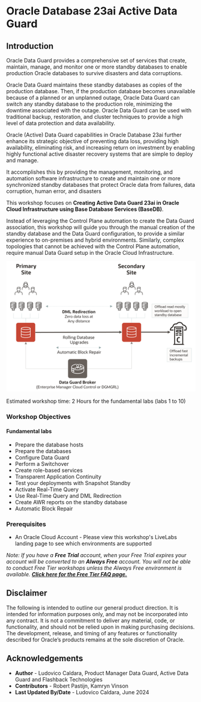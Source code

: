 # Oracle Database 23ai Active Data Guard

## Introduction

Oracle Data Guard provides a comprehensive set of services that create, maintain, manage, and monitor one or more standby databases to enable production Oracle databases to survive disasters and data corruptions.

Oracle Data Guard maintains these standby databases as copies of the production database. Then, if the production database becomes unavailable because of a planned or an unplanned outage, Oracle Data Guard can switch any standby database to the production role, minimizing the downtime associated with the outage. Oracle Data Guard can be used with traditional backup, restoration, and cluster techniques to provide a high level of data protection and data availability.

Oracle (Active) Data Guard capabilities in Oracle Database 23ai further enhance its strategic objective of preventing data loss, providing high availability, eliminating risk, and increasing return on investment by enabling highly functional active disaster recovery systems that are simple to deploy and manage.

It accomplishes this by providing the management, monitoring, and automation software infrastructure to create and maintain one or more synchronized standby databases that protect Oracle data from failures, data corruption, human error, and disasters

This workshop focuses on **Creating Active Data Guard 23ai in Oracle Cloud Infrastructure using Base Database Services (BaseDB)**.

Instead of leveraging the Control Plane automation to create the Data Guard association, this workshop will guide you through the manual creation of the standby database and the Data Guard configuration, to provide a similar experience to on-premises and hybrid environments. Similarly, complex topologies that cannot be achieved with the Control Plane automation, require manual Data Guard setup in the Oracle Cloud Infrastructure.

![Architecture of Active Data Guard showing one primary database and one standby database.](./images/architecture-overview.png)

Estimated workshop time: 2 Hours for the fundamental labs (labs 1 to 10)

### Workshop Objectives
#### Fundamental labs
- Prepare the database hosts
- Prepare the databases
- Configure Data Guard
- Perform a Switchover
- Create role-based services
- Transparent Application Continuity
- Test your deployments with Snapshot Standby
- Activate Real-Time Query
- Use Real-Time Query and DML Redirection
- Create AWR reports on the standby database
- Automatic Block Repair

### Prerequisites
- An Oracle Cloud Account - Please view this workshop's LiveLabs landing page to see which environments are supported

<i>Note: If you have a **Free Trial** account, when your Free Trial expires your account will be converted to an **Always Free** account. You will not be able to conduct Free Tier workshops unless the Always Free environment is available. **[Click here for the Free Tier FAQ page.](https://www.oracle.com/cloud/free/faq.html)**</i>

## Disclaimer
The following is intended to outline our general product direction. It is intended for information purposes only, and may not be incorporated into any contract. It is not a commitment to deliver any material, code, or functionality, and should not be relied upon in making purchasing decisions. The development, release, and timing of any features or functionality described for Oracle’s products remains at the sole discretion of Oracle.


## Acknowledgements

- **Author** - Ludovico Caldara, Product Manager Data Guard, Active Data Guard and Flashback Technologies
- **Contributors** - Robert Pastijn, Kamryn Vinson
- **Last Updated By/Date** -  Ludovico Caldara, June 2024
